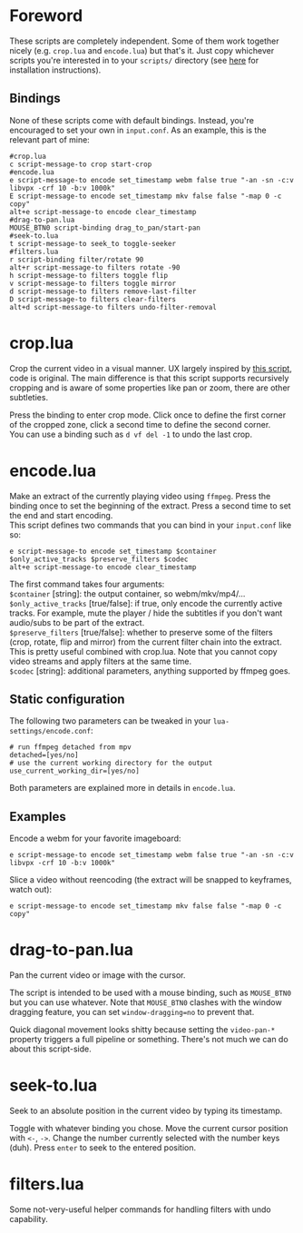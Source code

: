 # Foreword

These scripts are completely independent. Some of them work together nicely (e.g. `crop.lua` and `encode.lua`) but that's it. Just copy whichever scripts you're interested in to your `scripts/` directory (see [here](https://mpv.io/manual/master/#lua-scripting) for installation instructions).  

## Bindings

None of these scripts come with default bindings. Instead, you're encouraged to set your own in `input.conf`. As an example, this is the relevant part of mine:
```
#crop.lua
c script-message-to crop start-crop
#encode.lua
e script-message-to encode set_timestamp webm false true "-an -sn -c:v libvpx -crf 10 -b:v 1000k"
E script-message-to encode set_timestamp mkv false false "-map 0 -c copy"
alt+e script-message-to encode clear_timestamp
#drag-to-pan.lua
MOUSE_BTN0 script-binding drag_to_pan/start-pan
#seek-to.lua
t script-message-to seek_to toggle-seeker
#filters.lua
r script-binding filter/rotate 90
alt+r script-message-to filters rotate -90
h script-message-to filters toggle flip
v script-message-to filters toggle mirror
d script-message-to filters remove-last-filter
D script-message-to filters clear-filters
alt+d script-message-to filters undo-filter-removal
```

# crop.lua

Crop the current video in a visual manner. UX largely inspired by [this script](https://github.com/aidanholm/mpv-easycrop), code is original. The main difference is that this script supports recursively cropping and is aware of some properties like pan or zoom, there are other subtleties.

Press the binding to enter crop mode. Click once to define the first corner of the cropped zone, click a second time to define the second corner.  
You can use a binding such as `d vf del -1` to undo the last crop.

# encode.lua

Make an extract of the currently playing video using `ffmpeg`. Press the binding once to set the beginning of the extract. Press a second time to set the end and start encoding.  
This script defines two commands that you can bind in your `input.conf` like so:
```
e script-message-to encode set_timestamp $container $only_active_tracks $preserve_filters $codec
alt+e script-message-to encode clear_timestamp
```

The first command takes four arguments:  
`$container` [string]: the output container, so webm/mkv/mp4/...  
`$only_active_tracks` [true/false]: if true, only encode the currently active tracks. For example, mute the player / hide the subtitles if you don't want audio/subs to be part of the extract.  
`$preserve_filters` [true/false]: whether to preserve some of the filters (crop, rotate, flip and mirror) from the current filter chain into the extract. This is pretty useful combined with crop.lua. Note that you cannot copy video streams and apply filters at the same time.  
`$codec` [string]: additional parameters, anything supported by ffmpeg goes.  

## Static configuration

The following two parameters can be tweaked in your `lua-settings/encode.conf`:
```
# run ffmpeg detached from mpv
detached=[yes/no]
# use the current working directory for the output
use_current_working_dir=[yes/no]
```
Both parameters are explained more in details in `encode.lua`.

## Examples

Encode a webm for your favorite imageboard:
```
e script-message-to encode set_timestamp webm false true "-an -sn -c:v libvpx -crf 10 -b:v 1000k"
```
Slice a video without reencoding (the extract will be snapped to keyframes, watch out):
```
e script-message-to encode set_timestamp mkv false false "-map 0 -c copy"
```

# drag-to-pan.lua

Pan the current video or image with the cursor.

The script is intended to be used with a mouse binding, such as `MOUSE_BTN0` but you can use whatever.
Note that `MOUSE_BTN0` clashes with the window dragging feature, you can set `window-dragging=no` to prevent that.

Quick diagonal movement looks shitty because setting the `video-pan-*` property triggers a full pipeline or something. There's not much we can do about this script-side.

# seek-to.lua

Seek to an absolute position in the current video by typing its timestamp.

Toggle with whatever binding you chose. Move the current cursor position with `<-`, `->`. Change the number currently selected with the number keys (duh). Press `enter` to seek to the entered position.

# filters.lua

Some not-very-useful helper commands for handling filters with undo capability.
